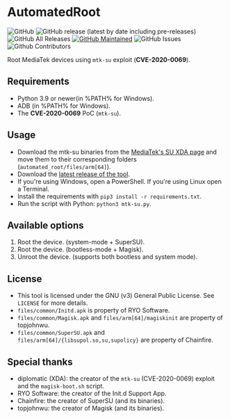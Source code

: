 # AutomatedRoot
![GitHub](https://img.shields.io/github/license/R0rt1z2/AutomatedRoot)
![GitHub release (latest by date including pre-releases)](https://img.shields.io/github/v/release/R0rt1z2/AutomatedRoot?include_prereleases)
![GitHub All Releases](https://img.shields.io/github/downloads/R0rt1z2/AutomatedRoot/total)
[![GitHub Maintained](https://img.shields.io/badge/maintained-yes-purple.svg)](https://github.com/R0rt1z2/AutomatedRoot)
![GitHub Issues](https://img.shields.io/bitbucket/issues-raw/R0rt1z2/AutomatedRoot?color=red)
![Github Contributors](https://img.shields.io/github/contributors/R0rt1z2/AutomatedRoot)

Root MediaTek devices using `mtk-su` exploit (**CVE-2020-0069**).

## Requirements
* Python 3.9 or newer(in %PATH% for Windows).
* ADB (in %PATH% for Windows).
* The **CVE-2020-0069** PoC (`mtk-su`).

## Usage
* Download the mtk-su binaries from the [MediaTek's SU XDA page](https://forum.xda-developers.com/t/amazing-temp-root-for-mediatek-armv8-2020-08-24.3922213/) and move them to their corresponding folders (`automated_root/files/arm[64]`).
* Download the [latest release of the tool](https://github.com/R0rt1z2/AutomatedRoot/releases).
* If you're using Windows, open a PowerShell. If you're using Linux open a Terminal.
* Install the requirements with `pip3 install -r requirements.txt`.
* Run the script with Python: `python3 mtk-su.py`.

## Available options
1. Root the device. (system-mode + SuperSU).
2. Root the device. (bootless-mode + Magisk).
3. Unroot the device. (supports both bootless and system mode).

## License
* This tool is licensed under the GNU (v3) General Public License. See `LICENSE` for more details.
* `files/common/Initd.apk` is property of RYO Software.
* `files/common/Magisk.apk` and `files/arm[64]/magiskinit` are property of topjohnwu.
* `files/common/SuperSU.apk` and `files/arm[64]/{libsupol.so,su,supolicy}` are property of Chainfire.

## Special thanks
* diplomatic (XDA): the creator of the `mtk-su` (CVE-2020-0069) exploit and the `magisk-boot.sh` script.
* RYO Software: the creator of the Init.d Support App.
* Chainfire: the creator of SuperSU (and its binaries).
* topjohnwu: the creator of Magisk (and its binaries).